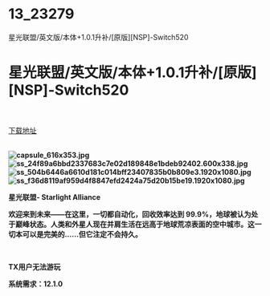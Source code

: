 # 13_23279
星光联盟/英文版/本体+1.0.1升补/[原版][NSP]-Switch520
# 星光联盟/英文版/本体+1.0.1升补/[原版][NSP]-Switch520
 <br/></br>
[下载地址](https://www.switch520.cc/article/23279 "下载地址")
<br/></br>

<p><strong><img title="capsule_616x353.jpg" src="https://www.switch520.cc/muke_img/2021_10_13_cccef2073a3c4.jpg" alt="capsule_616x353.jpg"></strong><br>
<strong><img title="ss_24f89a6bbd2337683c7e02d189848e1bdeb92402.600x338.jpg" src="https://www.switch520.cc/muke_img/2021_10_13_dd01125ba9416.jpg" alt="ss_24f89a6bbd2337683c7e02d189848e1bdeb92402.600x338.jpg"></strong><br>
<strong><img title="ss_504b6446a6610d181c014bff23407835b0b809e3.1920x1080.jpg" src="https://www.switch520.cc/muke_img/2021_10_13_96cfce0b14a40.jpg" alt="ss_504b6446a6610d181c014bff23407835b0b809e3.1920x1080.jpg"></strong><br>
<strong><img title="ss_f36d8119af959d4f8847efd2424a75d20b15be19.1920x1080.jpg" src="https://www.switch520.cc/muke_img/2021_10_13_34ae00e0d1da3.jpg" alt="ss_f36d8119af959d4f8847efd2424a75d20b15be19.1920x1080.jpg">&nbsp;</strong></p>
<p><strong>星光联盟- Starlight Alliance</strong></p>
<p><strong>欢迎来到未来——在这里，一切都自动化，回收效率达到 99.9%，地球被认为处于巅峰状态。人类和外星人现在并肩生活在远高于地球荒凉表面的空中城市。这一切本可以是完美的……但它注定不会持久。</strong></p>
<p>&nbsp;</p>
<p><strong>TX用户无法游玩</strong></p>
<p><strong>系统需求：12.1.0</strong></p>
